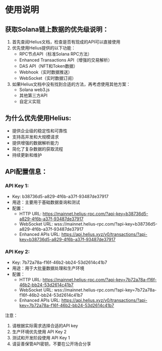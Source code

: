 # 使用说明

## 获取Solana链上数据的优先级说明：
1. 首先查阅Helius文档，检查是否有现成的API可以直接使用
2. 优先使用Helius提供的以下功能：
   - RPC节点API（标准Solana RPC方法）
   - Enhanced Transactions API（增强的交易解析）
   - DAS API（NFT和Token数据）
   - Webhook（实时数据推送）
   - WebSocket（实时数据订阅）
3. 如果Helius文档中没有找到合适的方法，再考虑使用其他方案：
   - Solana web3.js
   - 其他第三方API
   - 自定义实现

## 为什么优先使用Helius:
- 提供企业级的稳定性和可靠性
- 支持高并发和大规模请求
- 提供增强的数据解析能力
- 简化了复杂数据的获取流程
- 持续更新和维护

## API配置信息：

### API Key 1:
- Key: b38736d5-a829-4f6b-a37f-93487de37917
- 用途：主要用于基础数据查询和测试
- 配置：
  - HTTP URL: https://mainnet.helius-rpc.com/?api-key=b38736d5-a829-4f6b-a37f-93487de37917
  - WebSocket URL: wss://mainnet.helius-rpc.com/?api-key=b38736d5-a829-4f6b-a37f-93487de37917
  - Enhanced APIs URL: https://api.helius.xyz/v0/transactions/?api-key=b38736d5-a829-4f6b-a37f-93487de37917

### API Key 2:
- Key: 7b72a78a-f16f-46b2-bb24-53d2614c41b7
- 用途：用于大批量数据处理和生产环境
- 配置：
  - HTTP URL: https://mainnet.helius-rpc.com/?api-key=7b72a78a-f16f-46b2-bb24-53d2614c41b7
  - WebSocket URL: wss://mainnet.helius-rpc.com/?api-key=7b72a78a-f16f-46b2-bb24-53d2614c41b7
  - Enhanced APIs URL: https://api.helius.xyz/v0/transactions/?api-key=7b72a78a-f16f-46b2-bb24-53d2614c41b7

注意：
1. 请根据实际需求选择合适的API key
2. 生产环境优先使用 API Key 2
3. 测试和开发阶段使用 API Key 1
4. 请妥善保管API密钥，不要在公开场合分享 
